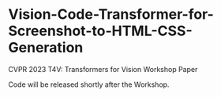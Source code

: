 # Vision-Code-Transformer-for-Screenshot-to-HTML-CSS-Generation
CVPR 2023 T4V: Transformers for Vision Workshop Paper

Code will be released shortly after the Workshop.
